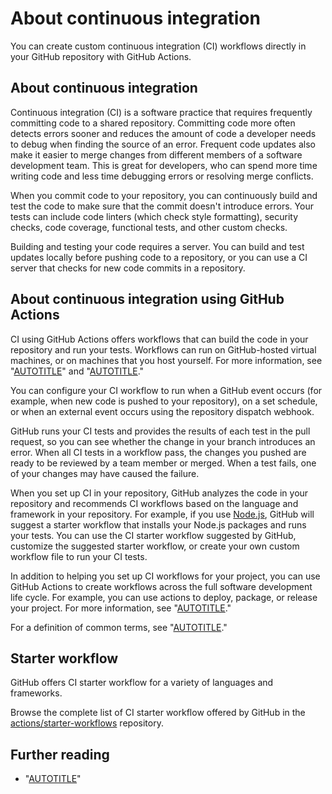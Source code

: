 # About continuous integration

You can create custom continuous integration (CI) workflows directly in your GitHub repository with GitHub Actions.

## About continuous integration

Continuous integration (CI) is a software practice that requires frequently committing code to a shared repository. Committing code more often detects errors sooner and reduces the amount of code a developer needs to debug when finding the source of an error. Frequent code updates also make it easier to merge changes from different members of a software development team. This is great for developers, who can spend more time writing code and less time debugging errors or resolving merge conflicts.

When you commit code to your repository, you can continuously build and test the code to make sure that the commit doesn't introduce errors. Your tests can include code linters (which check style formatting), security checks, code coverage, functional tests, and other custom checks.

Building and testing your code requires a server. You can build and test updates locally before pushing code to a repository, or you can use a CI server that checks for new code commits in a repository.

## About continuous integration using GitHub Actions

 CI using GitHub Actions offers workflows that can build the code in your repository and run your tests. Workflows can run on GitHub-hosted virtual machines, or on machines that you host yourself. For more information, see "[AUTOTITLE](/actions/using-github-hosted-runners/about-github-hosted-runners)" and "[AUTOTITLE](/actions/hosting-your-own-runners/managing-self-hosted-runners/about-self-hosted-runners)."

You can configure your CI workflow to run when a GitHub event occurs (for example, when new code is pushed to your repository), on a set schedule, or when an external event occurs using the repository dispatch webhook.

GitHub runs your CI tests and provides the results of each test in the pull request, so you can see whether the change in your branch introduces an error. When all CI tests in a workflow pass, the changes you pushed are ready to be reviewed by a team member or merged. When a test fails, one of your changes may have caused the failure.

When you set up CI in your repository, GitHub analyzes the code in your repository and recommends CI workflows based on the language and framework in your repository. For example, if you use [Node.js](https://nodejs.org/en/), GitHub will suggest a starter workflow that installs your Node.js packages and runs your tests. You can use the CI starter workflow suggested by GitHub, customize the suggested starter workflow, or create your own custom workflow file to run your CI tests.

In addition to helping you set up CI workflows for your project, you can use GitHub Actions to create workflows across the full software development life cycle. For example, you can use actions to deploy, package, or release your project. For more information, see "[AUTOTITLE](/actions/learn-github-actions)."

For a definition of common terms, see "[AUTOTITLE](/actions/learn-github-actions/understanding-github-actions)."

## Starter workflow

GitHub offers CI starter workflow for a variety of languages and frameworks.

Browse the complete list of CI starter workflow offered by GitHub in the [actions/starter-workflows](https://github.com/actions/starter-workflows/tree/main/ci) repository.

## Further reading

- "[AUTOTITLE](/billing/managing-billing-for-github-actions)"
